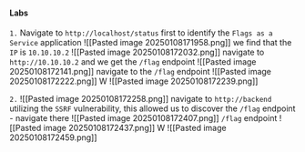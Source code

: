 #### Labs
`1.` 
Navigate to `http://localhost/status` first to identify the `Flags as a Service` application
![[Pasted image 20250108171958.png]]
we find that the `IP` is `10.10.10.2`
![[Pasted image 20250108172032.png]]
navigate to `http://10.10.10.2` and we get the `/flag` endpoint
![[Pasted image 20250108172141.png]]
navigate to the `/flag` endpoint
![[Pasted image 20250108172222.png]]
W
![[Pasted image 20250108172239.png]]

`2.`
![[Pasted image 20250108172258.png]]
navigate to `http://backend` utilizing the `SSRF` vulnerability, this allowed us to discover the `/flag` endpoint - navigate there
![[Pasted image 20250108172407.png]]
`/flag` endpoint
![[Pasted image 20250108172437.png]]
W
![[Pasted image 20250108172459.png]]